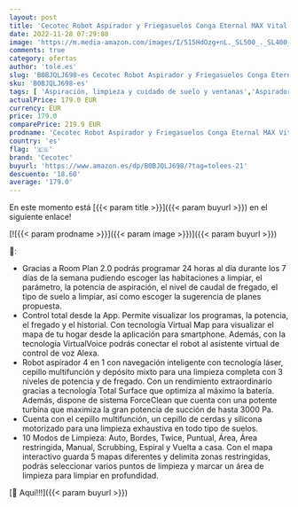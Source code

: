 ```yaml
---
layout: post
title: 'Cecotec Robot Aspirador y Friegasuelos Conga Eternal MAX Vital. 3000 Pa  110 Minutos de autonomía  Cepillo Multifunción  10 programas  App  Asistente Virtual Alexa  Programación'
date: 2022-11-28 07:29:08
image: 'https://m.media-amazon.com/images/I/515HdOzg+nL._SL500_._SL400_.jpg'
comments: true
category: ofertas
author: 'tole.es'
slug: 'B0BJQLJ698-es Cecotec Robot Aspirador y Friegasuelos Conga Eternal MAX...'
sku: 'B0BJQLJ698-es'
tags: [ 'Aspiración, limpieza y cuidado de suelo y ventanas','Aspiradoras','Hogar y cocina','Robots aspiradores','alexa','cecotec','🇪🇸', ]
actualPrice: 179.0 EUR
currency: EUR
price: 179.0
comparePrice: 219.9 EUR
prodname: 'Cecotec Robot Aspirador y Friegasuelos Conga Eternal MAX Vital. 3000 Pa  110 Minutos de autonomía  Cepillo Multifunción  10 programas  App  Asistente Virtual Alexa  Programación'
country: 'es'
flag: '🇪🇸'
brand: 'Cecotec'
buyurl: 'https://www.amazon.es/dp/B0BJQLJ698/?tag=tolees-21'
descuento: '18.60'
average: '179.0'
---
```


En este momento está [{{< param title >}}]({{< param buyurl >}}) en el siguiente enlace!

[![{{< param prodname >}}]({{< param image >}})]({{< param buyurl >}})

🔎:

- Gracias a Room Plan 2.0 podrás programar 24 horas al día durante los 7 días de la semana pudiendo escoger las habitaciones a limpiar, el parámetro, la potencia de aspiración, el nivel de caudal de fregado, el tipo de suelo a limpiar, así como escoger la sugerencia de planes propuesta.
- Control total desde la App. Permite visualizar los programas, la potencia, el fregado y el historial. Con tecnología Virtual Map para visualizar el mapa de tu hogar desde la aplicación para smartphone. Además, con la tecnología VirtualVoice podrás conectar el robot al asistente virtual de control de voz Alexa.
- Robot aspirador 4 en 1 con navegación inteligente con tecnología láser, cepillo multifunción y depósito mixto para una limpieza completa con 3 niveles de potencia y de fregado. Con un rendimiento extraordinario gracias a tecnología Total Surface que optimiza al máximo la batería. Además, dispone de sistema ForceClean que cuenta con una potente turbina que maximiza la gran potencia de succión de hasta 3000 Pa.
- Cuenta con el cepillo multifunción, un cepillo de cerdas y silicona motorizado para una limpieza exhaustiva en todo tipo de suelos.
- 10 Modos de Limpieza: Auto, Bordes, Twice, Puntual, Área, Área restringida, Manual, Scrubbing, Espiral y Vuelta a casa. Con el mapa interactivo guarda 5 mapas diferentes y delimita zonas restringidas, podrás seleccionar varios puntos de limpieza y marcar un área de limpieza para limpiar en profundidad.

[🛒 Aquí!!!]({{< param buyurl >}})
